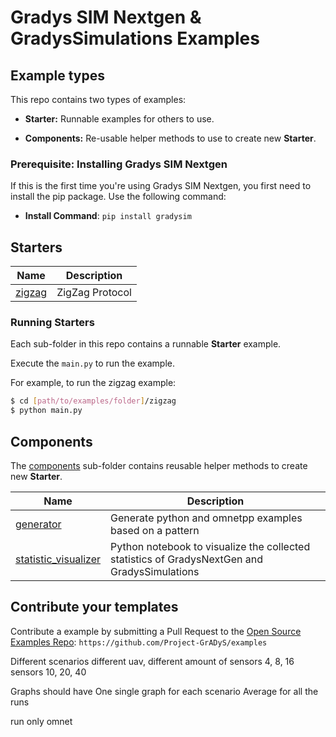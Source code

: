 # Gradys SIM Nextgen & GradysSimulations Examples

## Example types

This repo contains two types of examples:

- **Starter:** Runnable examples for others to use. 

- **Components:** Re-usable helper methods to use to create new **Starter**.

### Prerequisite: Installing Gradys SIM Nextgen

If this is the first time you're using Gradys SIM Nextgen, you first need to install the pip package. Use the following command:
- **Install Command**: `pip install gradysim`

## Starters

| Name                           | Description                                        |
|--------------------------------|----------------------------------------------------|
| [zigzag](zigzag)     | ZigZag Protocol                                  |

### Running Starters

Each sub-folder in this repo contains a runnable **Starter** example.

Execute the `main.py` to run the example.

For example, to run the zigzag example:

```bash
$ cd [path/to/examples/folder]/zigzag
$ python main.py
```

## Components

The [components](components) sub-folder contains reusable helper methods to create new **Starter**.

| Name                          | Description                                                                         |
|-------------------------------|-------------------------------------------------------------------------------------|
| [generator](components/generator) | Generate python and omnetpp examples based on a pattern |
| [statistic_visualizer](components/statistic_visualizer) | Python notebook to visualize the collected statistics of GradysNextGen and GradysSimulations|

## Contribute your templates

Contribute a example by submitting a Pull Request to the [Open Source Examples Repo](https://github.com/Project-GrADyS/examples): `https://github.com/Project-GrADyS/examples`




Different scenarios different uav, different amount of sensors 4, 8, 16
sensors 10, 20, 40

Graphs should have One single graph for each scenario
Average for all the runs 

run only omnet 